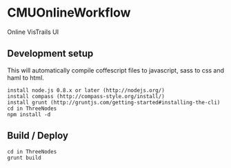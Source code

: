 CMUOnlineWorkflow
=================

Online VisTrails UI
<h2>Development setup</h2>

This will automatically compile coffescript files to javascript, sass to css and haml to html.

    install node.js 0.8.x or later (http://nodejs.org/)
    install compass (http://compass-style.org/install/)
    install grunt (http://gruntjs.com/getting-started#installing-the-cli)
    cd in ThreeNodes
    npm install -d

<h2>Build / Deploy</h2>

    cd in ThreeNodes
    grunt build
